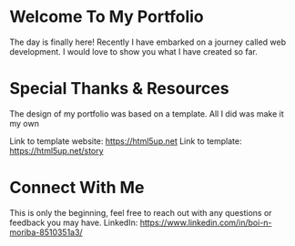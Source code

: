 # Welcome To My Portfolio 

The day is finally here! Recently I have embarked on a journey called web development. I would love to show you what I have created so far. 

# Special Thanks & Resources 
The design of my portfolio was based on a template. All I did was make it my own

Link to template website: https://html5up.net
Link to template: https://html5up.net/story

# Connect With Me 
This is only the beginning, feel free to reach out with any questions or feedback you may have. 
LinkedIn: https://www.linkedin.com/in/boi-n-moriba-8510351a3/
